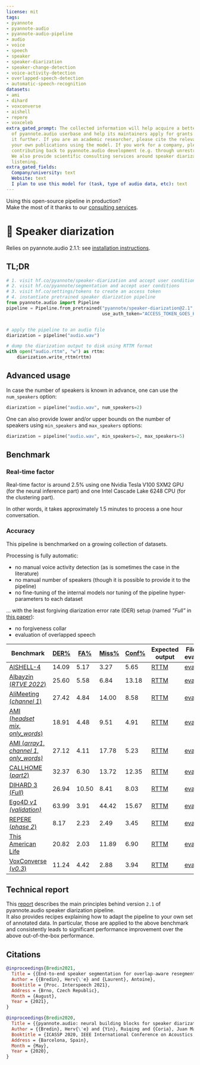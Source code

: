 ```yaml
---
license: mit
tags:
- pyannote
- pyannote-audio
- pyannote-audio-pipeline
- audio
- voice
- speech
- speaker
- speaker-diarization
- speaker-change-detection
- voice-activity-detection
- overlapped-speech-detection
- automatic-speech-recognition
datasets:
- ami
- dihard
- voxconverse
- aishell
- repere
- voxceleb
extra_gated_prompt: The collected information will help acquire a better knowledge
  of pyannote.audio userbase and help its maintainers apply for grants to improve
  it further. If you are an academic researcher, please cite the relevant papers in
  your own publications using the model. If you work for a company, please consider
  contributing back to pyannote.audio development (e.g. through unrestricted gifts).
  We also provide scientific consulting services around speaker diarization and machine
  listening.
extra_gated_fields:
  Company/university: text
  Website: text
  I plan to use this model for (task, type of audio data, etc): text
---
```


Using this open-source pipeline in production?  
Make the most of it thanks to our [consulting services](https://herve.niderb.fr/consulting.html).


# 🎹 Speaker diarization

Relies on pyannote.audio 2.1.1: see [installation instructions](https://github.com/pyannote/pyannote-audio#installation).

## TL;DR

```python
# 1. visit hf.co/pyannote/speaker-diarization and accept user conditions
# 2. visit hf.co/pyannote/segmentation and accept user conditions
# 3. visit hf.co/settings/tokens to create an access token
# 4. instantiate pretrained speaker diarization pipeline
from pyannote.audio import Pipeline
pipeline = Pipeline.from_pretrained("pyannote/speaker-diarization@2.1",
                                    use_auth_token="ACCESS_TOKEN_GOES_HERE")


# apply the pipeline to an audio file
diarization = pipeline("audio.wav")

# dump the diarization output to disk using RTTM format
with open("audio.rttm", "w") as rttm:
    diarization.write_rttm(rttm)
```

## Advanced usage

In case the number of speakers is known in advance, one can use the `num_speakers` option:

```python
diarization = pipeline("audio.wav", num_speakers=2)
```

One can also provide lower and/or upper bounds on the number of speakers using `min_speakers` and `max_speakers` options:

```python
diarization = pipeline("audio.wav", min_speakers=2, max_speakers=5)
```

## Benchmark 

### Real-time factor

Real-time factor is around 2.5% using one Nvidia Tesla V100 SXM2 GPU (for the neural inference part) and one Intel Cascade Lake 6248 CPU (for the clustering part).

In other words, it takes approximately 1.5 minutes to process a one hour conversation.

### Accuracy

This pipeline is benchmarked on a growing collection of datasets.  

Processing is fully automatic:

* no manual voice activity detection (as is sometimes the case in the literature)
* no manual number of speakers (though it is possible to provide it to the pipeline)
* no fine-tuning of the internal models nor tuning of the pipeline hyper-parameters to each dataset

... with the least forgiving diarization error rate (DER) setup (named *"Full"* in [this paper](https://doi.org/10.1016/j.csl.2021.101254)):

* no forgiveness collar
* evaluation of overlapped speech


| Benchmark                                                                                                                                   | [DER%](. "Diarization error rate") | [FA%](. "False alarm rate") | [Miss%](. "Missed detection rate") | [Conf%](. "Speaker confusion rate") | Expected output                                                                                                               | File-level evaluation                                                                                                         |
| ------------------------------------------------------------------------------------------------------------------------------------------- | ---------------------------------- | --------------------------- | ---------------------------------- | ----------------------------------- | ----------------------------------------------------------------------------------------------------------------------------- | ----------------------------------------------------------------------------------------------------------------------------- |
| [AISHELL-4](http://www.openslr.org/111/)                                                                                                    | 14.09                              | 5.17                        | 3.27                               | 5.65                                | [RTTM](https://huggingface.co/pyannote/speaker-diarization/blob/2.1.1/reproducible_research/2.1.1/AISHELL.test.rttm)          | [eval](https://huggingface.co/pyannote/speaker-diarization/blob/2.1.1/reproducible_research/2.1.1/AISHELL.test.eval)          |
| [Albayzin (*RTVE 2022*)](http://catedrartve.unizar.es/albayzindatabases.html)                                                               | 25.60                              | 5.58                        | 6.84                               | 13.18                               | [RTTM](https://huggingface.co/pyannote/speaker-diarization/blob/2.1.1/reproducible_research/2.1.1/Albayzin2022.test.rttm)     | [eval](https://huggingface.co/pyannote/speaker-diarization/blob/2.1.1/reproducible_research/2.1.1/Albayzin2022.test.eval)     |
| [AliMeeting (*channel 1*)](https://www.openslr.org/119/)                                                                                    | 27.42                              | 4.84                        | 14.00                              | 8.58                                | [RTTM](https://huggingface.co/pyannote/speaker-diarization/blob/2.1.1/reproducible_research/2.1.1/AliMeeting.test.rttm)       | [eval](https://huggingface.co/pyannote/speaker-diarization/blob/2.1.1/reproducible_research/2.1.1/AliMeeting.test.eval)       |
| [AMI (*headset mix,*](https://groups.inf.ed.ac.uk/ami/corpus/) [*only_words*)](https://github.com/BUTSpeechFIT/AMI-diarization-setup)       | 18.91                              | 4.48                        | 9.51                               | 4.91                                | [RTTM](https://huggingface.co/pyannote/speaker-diarization/blob/2.1.1/reproducible_research/2.1.1/AMI.test.rttm)              | [eval](https://huggingface.co/pyannote/speaker-diarization/blob/2.1.1/reproducible_research/2.1.1/AMI.test.eval)              |
| [AMI (*array1, channel 1,*](https://groups.inf.ed.ac.uk/ami/corpus/) [*only_words)*](https://github.com/BUTSpeechFIT/AMI-diarization-setup) | 27.12                              | 4.11                        | 17.78                              | 5.23                                | [RTTM](https://huggingface.co/pyannote/speaker-diarization/blob/2.1.1/reproducible_research/2.1.1/AMI-SDM.test.rttm)          | [eval](https://huggingface.co/pyannote/speaker-diarization/blob/2.1.1/reproducible_research/2.1.1/AMI-SDM.test.eval)          |
| [CALLHOME](https://catalog.ldc.upenn.edu/LDC2001S97) [(*part2*)](https://github.com/BUTSpeechFIT/CALLHOME_sublists/issues/1)                | 32.37                              | 6.30                        | 13.72                              | 12.35                               | [RTTM](https://huggingface.co/pyannote/speaker-diarization/blob/2.1.1/reproducible_research/2.1.1/CALLHOME.test.rttm)         | [eval](https://huggingface.co/pyannote/speaker-diarization/blob/2.1.1/reproducible_research/2.1.1/CALLHOME.test.eval)         |
| [DIHARD 3 (*Full*)](https://arxiv.org/abs/2012.01477)                                                                                       | 26.94                              | 10.50                       | 8.41                               | 8.03                                | [RTTM](https://huggingface.co/pyannote/speaker-diarization/blob/2.1.1/reproducible_research/2.1.1/DIHARD.test.rttm)           | [eval](https://huggingface.co/pyannote/speaker-diarization/blob/2.1.1/reproducible_research/2.1.1/DIHARD.test.eval)           |
| [Ego4D *v1 (validation)*](https://arxiv.org/abs/2110.07058)                                                                                 | 63.99                              | 3.91                        | 44.42                              | 15.67                               | [RTTM](https://huggingface.co/pyannote/speaker-diarization/blob/2.1.1/reproducible_research/2.1.1/Ego4D.development.rttm)     | [eval](https://huggingface.co/pyannote/speaker-diarization/blob/2.1.1/reproducible_research/2.1.1/Ego4D.development.eval)     |
| [REPERE (*phase 2*)](https://islrn.org/resources/360-758-359-485-0/)                                                                        | 8.17                               | 2.23                        | 2.49                               | 3.45                                | [RTTM](https://huggingface.co/pyannote/speaker-diarization/blob/2.1.1/reproducible_research/2.1.1/REPERE.test.rttm)           | [eval](https://huggingface.co/pyannote/speaker-diarization/blob/2.1.1/reproducible_research/2.1.1/REPERE.test.eval)           |
| [This American Life](https://arxiv.org/abs/2005.08072)                                                                                      | 20.82                              | 2.03                        | 11.89                              | 6.90                                | [RTTM](https://huggingface.co/pyannote/speaker-diarization/blob/2.1.1/reproducible_research/2.1.1/ThisAmericanLife.test.rttm) | [eval](https://huggingface.co/pyannote/speaker-diarization/blob/2.1.1/reproducible_research/2.1.1/ThisAmericanLife.test.eval) |
| [VoxConverse (*v0.3*)](https://github.com/joonson/voxconverse)                                                                              | 11.24                              | 4.42                        | 2.88                               | 3.94                                | [RTTM](https://huggingface.co/pyannote/speaker-diarization/blob/main/reproducible_research/2.1.1/VoxConverse.test.rttm)       | [eval](https://huggingface.co/pyannote/speaker-diarization/blob/main/reproducible_research/2.1.1/VoxConverse.test.eval)       |

## Technical report

This [report](technical_report_2.1.pdf) describes the main principles behind version `2.1` of pyannote.audio speaker diarization pipeline.  
It also provides recipes explaining how to adapt the pipeline to your own set of annotated data. In particular, those are applied to the above benchmark and consistently leads to significant performance improvement over the above out-of-the-box performance.


## Citations

```bibtex
@inproceedings{Bredin2021,
  Title = {{End-to-end speaker segmentation for overlap-aware resegmentation}},
  Author = {{Bredin}, Herv{\'e} and {Laurent}, Antoine},
  Booktitle = {Proc. Interspeech 2021},
  Address = {Brno, Czech Republic},
  Month = {August},
  Year = {2021},
}
```

```bibtex
@inproceedings{Bredin2020,
  Title = {{pyannote.audio: neural building blocks for speaker diarization}},
  Author = {{Bredin}, Herv{\'e} and {Yin}, Ruiqing and {Coria}, Juan Manuel and {Gelly}, Gregory and {Korshunov}, Pavel and {Lavechin}, Marvin and {Fustes}, Diego and {Titeux}, Hadrien and {Bouaziz}, Wassim and {Gill}, Marie-Philippe},
  Booktitle = {ICASSP 2020, IEEE International Conference on Acoustics, Speech, and Signal Processing},
  Address = {Barcelona, Spain},
  Month = {May},
  Year = {2020},
}
```
